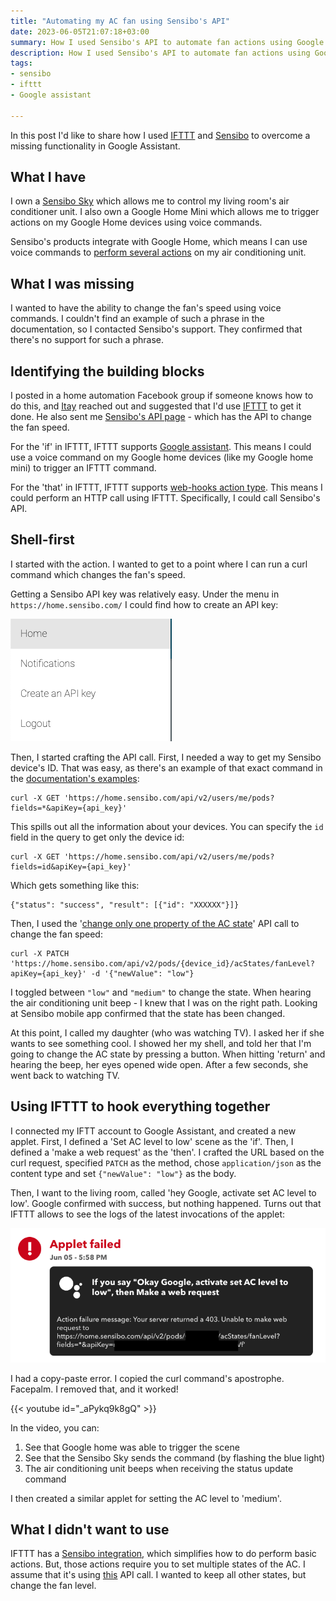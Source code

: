 ```yaml
---
title: "Automating my AC fan using Sensibo's API"
date: 2023-06-05T21:07:18+03:00
summary: How I used Sensibo's API to automate fan actions using Google assistant and IFTTT
description: How I used Sensibo's API to automate fan actions using Google assistant and IFTTT
tags:
- sensibo
- ifttt
- Google assistant

---
```


In this post I'd like to share how I used [IFTTT](https://ifttt.com/) and [Sensibo](https://sensibo.com/) to overcome a missing functionality in Google Assistant. 

## What I have

I own a [Sensibo Sky](https://sensibo.com/products/sensibo-sky) which allows me to control my living room's air conditioner unit. I also own a Google Home Mini which allows me to trigger actions on my Google Home devices using voice commands.

Sensibo's products integrate with Google Home, which means I can use voice commands to [perform several actions](https://support.sensibo.com/l/en/article/wopsotkhmr-google-home) on my air conditioning unit. 

## What I was missing

I wanted to have the ability to change the fan's speed using voice commands. I couldn't find an example of such a phrase in the documentation, so I contacted Sensibo's support. They confirmed that there's no support for such a phrase. 

## Identifying the building blocks

I posted in a home automation Facebook group if someone knows how to do this, and [Itay](https://www.linkedin.com/in/itay-levy-b9b342a/) reached out and suggested that I'd use [IFTTT](https://ifttt.com) to get it done. He also sent me [Sensibo's API page](https://sensibo.github.io/) - which has the API to change the fan speed. 

For the 'if' in IFTTT, IFTTT supports [Google assistant](https://ifttt.com/google_assistant_v2). This means I could use a voice command on my Google home devices (like my Google home mini) to trigger an IFTTT command. 

For the 'that' in IFTTT, IFTTT supports [web-hooks action type](https://ifttt.com/maker_webhooks/actions/make_web_request). This means I could perform an HTTP call using IFTTT. Specifically, I could call Sensibo's API.

## Shell-first

I started with the action. I wanted to get to a point where I can run a curl command which changes the fan's speed. 

Getting a Sensibo API key was relatively easy. Under the menu in `https://home.sensibo.com/` I could find how to create an API key:

![](sensibo_menu.png)

Then, I started crafting the API call. First, I needed a way to get my Sensibo device's ID. That was easy, as there's an example of that exact command in the [documentation's examples](https://sensibo.github.io/#overview):

```
curl -X GET 'https://home.sensibo.com/api/v2/users/me/pods?fields=*&apiKey={api_key}'
``` 

This spills out all the information about your devices. You can specify the `id` field in the query to get only the device id:

```
curl -X GET 'https://home.sensibo.com/api/v2/users/me/pods?fields=id&apiKey={api_key}'
```

Which gets something like this:

```
{"status": "success", "result": [{"id": "XXXXXX"}]}
```

Then, I used the '[change only one property of the AC state](https://sensibo.github.io/#patch-/pods/-device_id-/acStates/-property-)' API call to change the fan speed:

```
curl -X PATCH 'https://home.sensibo.com/api/v2/pods/{device_id}/acStates/fanLevel?apiKey={api_key}' -d '{"newValue": "low"}
```

I toggled between `"low"` and `"medium"` to change the state. When hearing the air conditioning unit beep - I knew that I was on the right path. Looking at Sensibo mobile app confirmed that the state has been changed. 

At this point, I called my daughter (who was watching TV). I asked her if she wants to see something cool. I showed her my shell, and told her that I'm going to change the AC state by pressing a button. When hitting 'return' and hearing the beep, her eyes opened wide open. After a few seconds, she went back to watching TV.

## Using IFTTT to hook everything together

I connected my IFTT account to Google Assistant, and created a new applet.
First, I defined a 'Set AC level to low' scene as the 'if'. Then, I defined a 'make a web request' as the 'then'. I crafted the URL based on the curl request, specified `PATCH` as the method, chose `application/json` as the content type and set `{"newValue": "low"}` as the body. 

Then, I want to the living room, called 'hey Google, activate set AC level to low'. Google confirmed with success, but nothing happened. Turns out that IFTTT allows to see the logs of the latest invocations of the applet:

![](applet_failure.png)

I had a copy-paste error. I copied the curl command's apostrophe. Facepalm. I removed that, and it worked!

{{< youtube id="_aPykq9k8gQ" >}}

In the video, you can:
1. See that Google home was able to trigger the scene
2. See that the Sensibo Sky sends the command (by flashing the blue light)
3. The air conditioning unit beeps when receiving the status update command

I then created a similar applet for setting the AC level to 'medium'.

## What I didn't want to use

IFTTT has a [Sensibo integration](https://ifttt.com/sensibo), which simplifies how to do perform basic actions. But, those actions require you to set multiple states of the AC. I assume that it's using [this](https://sensibo.github.io/#post-/pods/-device_id-/acStates) API call. I wanted to keep all other states, but change the fan level.

